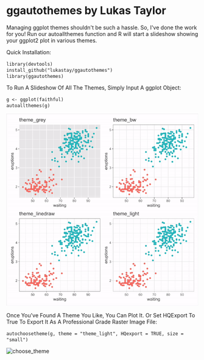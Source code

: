 # ggautothemes by Lukas Taylor
Managing ggplot themes shouldn't be such a hassle. So, I've done the work for you! Run our autoallthemes function and R will start a slideshow showing your ggplot2 plot in various themes.

Quick Installation:

```
library(devtools)
install_github("lukastay/ggautothemes")
library(ggautothemes)
```

To Run A Slideshow Of All The Themes, Simply Input A ggplot Object:
```
g <- ggplot(faithful)
autoallthemes(g)
```

![autoallthemes](https://github.com/lukastay/Lukas-Taylor-Repository/blob/master/showcase.gif?raw=true)

Once You've Found A Theme You Like, You Can Plot It. Or Set HQExport To True To Export It As A Professional Grade Raster Image File:

```
autochoosetheme(g, theme = "theme_light", HQexport = TRUE, size = "small")
```

![choose_theme](https://github.com/lukastay/Lukas-Taylor-Repository/blob/master/ggautothemes_exported_graph.tiff?raw=true)
